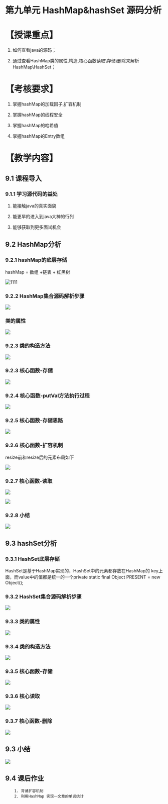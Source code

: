 第九单元 HashMap&hashSet 源码分析
=================================

【授课重点】
============

1.  如何查看java的源码；

2.  通过查看HashMap类的属性,构造,核心函数读取\\存储\\删除来解析HashMap\\HashSet；

【考核要求】
============

1.  掌握hashMap的加载因子,扩容机制

2.  掌握hashMap的线程安全

3.  掌握hashMap的哈希值

4.  掌握hashMap的Entry数组

【教学内容】
============

9.1 课程导入
--------

### 9.1.1 学习源代码的益处

1.  能接触java的真实面貌

2.  能更早的进入到java大神的行列

3.  能够获取到更多面试机会

9.2 HashMap分析
-----------

### 9.2.1 hashMap的底层存储

hashMap = 数组 +链表 + 红黑树

![1111](media/6313e48891ed71ea67b416edfc27e710.png) 

### 9.2.2  HashMap集合源码解析步骤

![](media/bb90bc7d372540d47320328f1cc8c764.png) 

### 类的属性

![](media/538c4c8490c684397f70fa7e6cc8a51b.png) 

### 9.2.3  类的构造方法

![](media/3935c1456775778badcdebb3b0de7378.png) 

### 9.2.3  核心函数-存储

![](media/9aaeb15b2fa57cdc36f25afb85da569c.png) 

### 9.2.4 核心函数-putVal方法执行过程

![](media/d74563a9d7e45467f942d4e02d95c925.png) 



### 9.2.5 核心函数-存储思路

![](media/655f9179919463b8321f6649925302f5.png) 

### 9.2.6  核心函数-扩容机制

resize前和resize后的元素布局如下

![](media/1d042d8588280ee6d641e3c9ce203f8c.png) 

### 9.2.7  核心函数-读取

![](media/a3fc252858a4150f6dcdd49907da8dd2.png) 

![](media/02415dfe2aab87a1ebadc2d457e98201.png) 

### 9.2.8  小结

![](media/cf8074fa77dfe8b637c759b3763d9b49.png) 

9.3 hashSet分析
-----------

### 9.3.1 HashSet底层存储

HashSet是基于HashMap实现的，HashSet中的元素都存放在HashMap的
key上面，而value中的值都是统一的一个private static final Object PRESENT = new
Object();

### 9.3.2 HashSet集合源码解析步骤

![](media/9926064dcedc097d99ac61a73daf5d4e.png) 

### 9.3.3 类的属性

![](media/a3a08fae2ecdc93f71184bdef759fb3b.png) 

### 9.3.4  类的构造方法

![](media/1dca7e218357ad98290bc67c4924b24c.png) 

### 9.3.5 核心函数-存储

![](media/203bbfdc4ce6d543f6baefe40e673149.png) 

### 9.3.6 核心读取

![](media/48d07e69bd9db24c9c9545eb012a47c5.png) 

### 9.3.7 核心函数-删除 

![](media/14d732af26524f3e1e4445dc52059ec6.png) 

## 9.3  小结

![](media/747e40b5e67be9ba4ecd79fc48abf983.png) 



## 9.4 课后作业

     	1. 背诵扩容机制
     	2. 利用HashMap 实现一文章的单词统计
